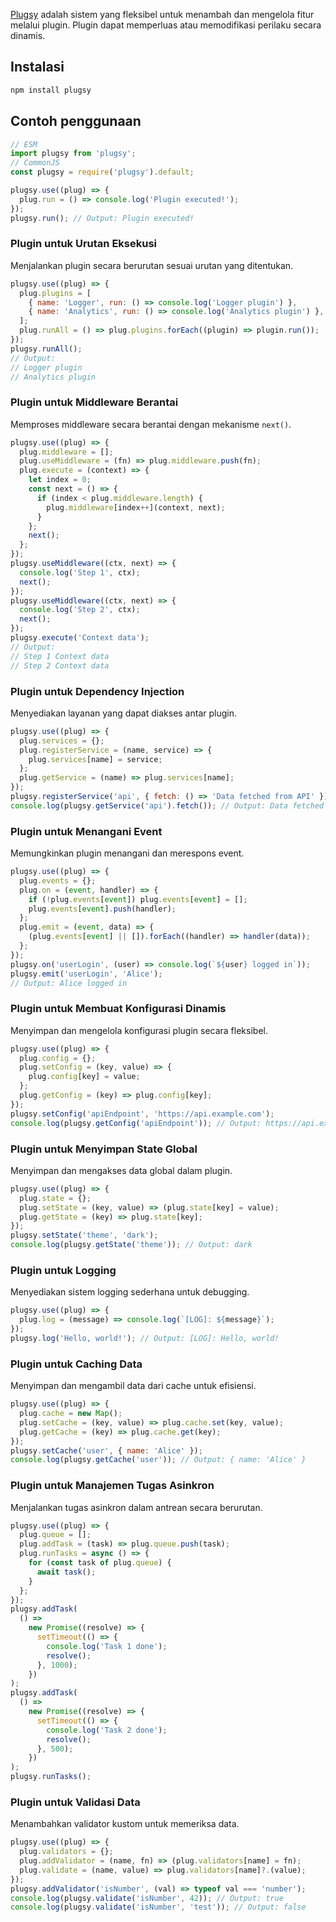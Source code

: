 <p><a href="https://github.com/salmantok/plugsy.git"class="repo-link">Plugsy</a> adalah sistem yang fleksibel untuk menambah dan mengelola fitur melalui plugin. Plugin dapat memperluas atau memodifikasi perilaku secara dinamis.</p>

## Instalasi

```bash
npm install plugsy
```

## Contoh penggunaan

```js
// ESM
import plugsy from 'plugsy';
// CommonJS
const plugsy = require('plugsy').default;

plugsy.use((plug) => {
  plug.run = () => console.log('Plugin executed!');
});
plugsy.run(); // Output: Plugin executed!
```

### Plugin untuk Urutan Eksekusi

Menjalankan plugin secara berurutan sesuai urutan yang ditentukan.

```js
plugsy.use((plug) => {
  plug.plugins = [
    { name: 'Logger', run: () => console.log('Logger plugin') },
    { name: 'Analytics', run: () => console.log('Analytics plugin') },
  ];
  plug.runAll = () => plug.plugins.forEach((plugin) => plugin.run());
});
plugsy.runAll();
// Output:
// Logger plugin
// Analytics plugin
```

### Plugin untuk Middleware Berantai

Memproses middleware secara berantai dengan mekanisme `next()`.

```js
plugsy.use((plug) => {
  plug.middleware = [];
  plug.useMiddleware = (fn) => plug.middleware.push(fn);
  plug.execute = (context) => {
    let index = 0;
    const next = () => {
      if (index < plug.middleware.length) {
        plug.middleware[index++](context, next);
      }
    };
    next();
  };
});
plugsy.useMiddleware((ctx, next) => {
  console.log('Step 1', ctx);
  next();
});
plugsy.useMiddleware((ctx, next) => {
  console.log('Step 2', ctx);
  next();
});
plugsy.execute('Context data');
// Output:
// Step 1 Context data
// Step 2 Context data
```

### Plugin untuk Dependency Injection

Menyediakan layanan yang dapat diakses antar plugin.

```js
plugsy.use((plug) => {
  plug.services = {};
  plug.registerService = (name, service) => {
    plug.services[name] = service;
  };
  plug.getService = (name) => plug.services[name];
});
plugsy.registerService('api', { fetch: () => 'Data fetched from API' });
console.log(plugsy.getService('api').fetch()); // Output: Data fetched from API
```

### Plugin untuk Menangani Event

Memungkinkan plugin menangani dan merespons event.

```js
plugsy.use((plug) => {
  plug.events = {};
  plug.on = (event, handler) => {
    if (!plug.events[event]) plug.events[event] = [];
    plug.events[event].push(handler);
  };
  plug.emit = (event, data) => {
    (plug.events[event] || []).forEach((handler) => handler(data));
  };
});
plugsy.on('userLogin', (user) => console.log(`${user} logged in`));
plugsy.emit('userLogin', 'Alice');
// Output: Alice logged in
```

### Plugin untuk Membuat Konfigurasi Dinamis

Menyimpan dan mengelola konfigurasi plugin secara fleksibel.

```js
plugsy.use((plug) => {
  plug.config = {};
  plug.setConfig = (key, value) => {
    plug.config[key] = value;
  };
  plug.getConfig = (key) => plug.config[key];
});
plugsy.setConfig('apiEndpoint', 'https://api.example.com');
console.log(plugsy.getConfig('apiEndpoint')); // Output: https://api.example.com
```

### Plugin untuk Menyimpan State Global

Menyimpan dan mengakses data global dalam plugin.

```js
plugsy.use((plug) => {
  plug.state = {};
  plug.setState = (key, value) => (plug.state[key] = value);
  plug.getState = (key) => plug.state[key];
});
plugsy.setState('theme', 'dark');
console.log(plugsy.getState('theme')); // Output: dark
```

### Plugin untuk Logging

Menyediakan sistem logging sederhana untuk debugging.

```js
plugsy.use((plug) => {
  plug.log = (message) => console.log(`[LOG]: ${message}`);
});
plugsy.log('Hello, world!'); // Output: [LOG]: Hello, world!
```

### Plugin untuk Caching Data

Menyimpan dan mengambil data dari cache untuk efisiensi.

```js
plugsy.use((plug) => {
  plug.cache = new Map();
  plug.setCache = (key, value) => plug.cache.set(key, value);
  plug.getCache = (key) => plug.cache.get(key);
});
plugsy.setCache('user', { name: 'Alice' });
console.log(plugsy.getCache('user')); // Output: { name: 'Alice' }
```

### Plugin untuk Manajemen Tugas Asinkron

Menjalankan tugas asinkron dalam antrean secara berurutan.

```js
plugsy.use((plug) => {
  plug.queue = [];
  plug.addTask = (task) => plug.queue.push(task);
  plug.runTasks = async () => {
    for (const task of plug.queue) {
      await task();
    }
  };
});
plugsy.addTask(
  () =>
    new Promise((resolve) => {
      setTimeout(() => {
        console.log('Task 1 done');
        resolve();
      }, 1000);
    })
);
plugsy.addTask(
  () =>
    new Promise((resolve) => {
      setTimeout(() => {
        console.log('Task 2 done');
        resolve();
      }, 500);
    })
);
plugsy.runTasks();
```

### Plugin untuk Validasi Data

Menambahkan validator kustom untuk memeriksa data.

```js
plugsy.use((plug) => {
  plug.validators = {};
  plug.addValidator = (name, fn) => (plug.validators[name] = fn);
  plug.validate = (name, value) => plug.validators[name]?.(value);
});
plugsy.addValidator('isNumber', (val) => typeof val === 'number');
console.log(plugsy.validate('isNumber', 42)); // Output: true
console.log(plugsy.validate('isNumber', 'test')); // Output: false
```
